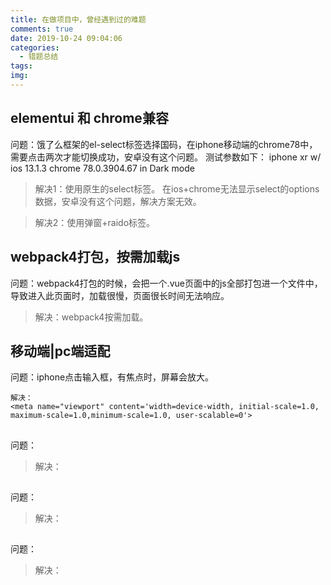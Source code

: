 ```yaml
---
title: 在做项目中，曾经遇到过的难题
comments: true
date: 2019-10-24 09:04:06
categories:
  - 错题总结
tags:
img:
---
```


## elementui 和 chrome兼容

问题：饿了么框架的el-select标签选择国码，在iphone移动端的chrome78中，需要点击两次才能切换成功，安卓没有这个问题。
测试参数如下：
iphone xr w/ ios 13.1.3
chrome 78.0.3904.67 in Dark mode	

> 解决1：使用原生的select标签。
>在ios+chrome无法显示select的options数据，安卓没有这个问题，解决方案无效。

> 解决2：使用弹窗+raido标签。

## webpack4打包，按需加载js

问题：webpack4打包的时候，会把一个.vue页面中的js全部打包进一个文件中，导致进入此页面时，加载很慢，页面很长时间无法响应。

> 解决：webpack4按需加载。

## 移动端|pc端适配

问题：iphone点击输入框，有焦点时，屏幕会放大。
```
解决：
<meta name="viewport" content='width=device-width, initial-scale=1.0, maximum-scale=1.0,minimum-scale=1.0, user-scalable=0'>
```

## 

问题：

> 解决：

## 

问题：

> 解决：

## 

问题：

> 解决：
